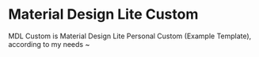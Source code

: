 # Material Design Lite Custom

MDL Custom is Material Design Lite Personal Custom (Example Template), according to my needs ~

